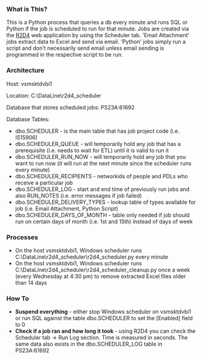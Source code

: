 ### What is This?

This is a Python process that queries a db every minute and runs SQL or Python if the job is scheduled to run for that minute. Jobs are created via the [R2D4](https://dataline.mskcc.org/DataLine) web application by using the Scheduler tab. 'Email Attachment' jobs extract data to Excel and send via email. 'Python' jobs simply run a script and don't necessarily send email unless email sending is programmed in the respective script to be run.

### Architecture

Host: vsmsktdvbi1

Location: C:\DataLine\r2d4_scheduler

Database that stores scheduled jobs: PS23A:61692

Database Tables:
- dbo.SCHEDULER - is the main table that has job project code (i.e. IS15906)
- dbo.SCHEDULER_QUEUE - will temporarily hold any job that has a prerequisite (i.e. needs to wait for ETL) until it is valid to run it
- dbo.SCHEDULER_RUN_NOW - will temporarily hold any job that you want to run now (it will run at the next minute since the scheduler runs every minute)
- dbo.SCHEDULER_RECIPIENTS - networkids of people and PDLs who receive a particular job
- dbo.SCHEDULER_LOG - start and end time of previously run jobs and also RUN_NOTES (i.e. error messages if job failed)
- dbo.SCHEDULER_DELIVERY_TYPES - lookup table of types available for job (i.e. Email Attachment, Python Script)
- dbo.SCHEDULER_DAYS_OF_MONTH - table only needed if job should run on certain days of month (i.e. 1st and 15th) instead of days of week

### Processes

- On the host vsmsktdvbi1, Windows scheduler runs C:\DataLine\r2d4_scheduler\r2d4_scheduler.py every minute
- On the host vsmsktdvbi1, Windows scheduler runs C:\DataLine\r2d4_scheduler\r2d4_scheduler_cleanup.py once a week (every Wednesday at 4:30 pm) to remove extracted Excel files older than 14 days

### How To

- **Suspend everything** - either stop Windows scheduler on vsmsktdvbi1 or run SQL against the table dbo.SCHEDULER to set the [Enabled] field to 0
- **Check if a job ran and how long it took** - using R2D4 you can check the Scheduler tab -> Run Log section. Time is measured in seconds. The same data also exists in the dbo.SCHEDULER_LOG table in PS23A:61692